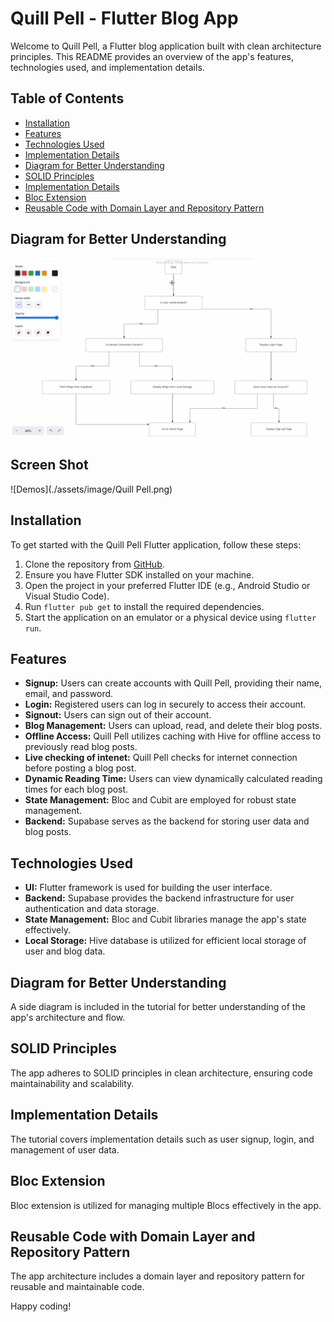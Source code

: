 # Quill Pell - Flutter Blog App

Welcome to Quill Pell, a Flutter blog application built with clean architecture principles. This README provides an overview of the app's features, technologies used, and implementation details.

## Table of Contents
- [Installation](#installation)
- [Features](#features)
- [Technologies Used](#technologies-used)
- [Implementation Details](#implementation-details)
- [Diagram for Better Understanding](#diagram-for-better-understanding)
- [SOLID Principles](#solid-principles)
- [Implementation Details](#implementation-details)
- [Bloc Extension](#bloc-extension)
- [Reusable Code with Domain Layer and Repository Pattern](#reusable-code-with-domain-layer-and-repository-pattern)

## Diagram for Better Understanding
![Diagram for Better Understanding](./assets//image/diagram.png)

## Screen Shot 

![Demos](./assets/image/Quill Pell.png)

## Installation
To get started with the Quill Pell Flutter application, follow these steps:
1. Clone the repository from [GitHub](https://github.com/KevalKThumar/Quill-Pell.git).
2. Ensure you have Flutter SDK installed on your machine.
3. Open the project in your preferred Flutter IDE (e.g., Android Studio or Visual Studio Code).
4. Run `flutter pub get` to install the required dependencies.
5. Start the application on an emulator or a physical device using `flutter run`.


## Features
- **Signup:** Users can create accounts with Quill Pell, providing their name, email, and password.
- **Login:** Registered users can log in securely to access their account.
- **Signout:** Users can sign out of their account.
- **Blog Management:** Users can upload, read, and delete their blog posts.
- **Offline Access:** Quill Pell utilizes caching with Hive for offline access to previously read blog posts.
- **Live checking of intenet:** Quill Pell checks for internet connection before posting a blog post.
- **Dynamic Reading Time:** Users can view dynamically calculated reading times for each blog post.
- **State Management:** Bloc and Cubit are employed for robust state management.
- **Backend:** Supabase serves as the backend for storing user data and blog posts.

## Technologies Used
- **UI:** Flutter framework is used for building the user interface.
- **Backend:** Supabase provides the backend infrastructure for user authentication and data storage.
- **State Management:** Bloc and Cubit libraries manage the app's state effectively.
- **Local Storage:** Hive database is utilized for efficient local storage of user and blog data.

## Diagram for Better Understanding
A side diagram is included in the tutorial for better understanding of the app's architecture and flow.

## SOLID Principles
The app adheres to SOLID principles in clean architecture, ensuring code maintainability and scalability.

## Implementation Details
The tutorial covers implementation details such as user signup, login, and management of user data.

## Bloc Extension
Bloc extension is utilized for managing multiple Blocs effectively in the app.


## Reusable Code with Domain Layer and Repository Pattern
The app architecture includes a domain layer and repository pattern for reusable and maintainable code.


Happy coding!
